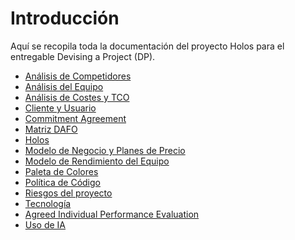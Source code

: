 # Introducción

Aquí se recopila toda la documentación del proyecto Holos para el entregable Devising a Project (DP).

- [Análisis de Competidores](./competitor-analysis)<br />
- [Análisis del Equipo](./team-analysis)<br />
- [Análisis de Costes y TCO](./cost-analysis-and-TCO)<br />
- [Cliente y Usuario](./pilots)<br />
- [Commitment Agreement](/docs/Commitment%20Agreement/0intro)<br />
- [Matriz DAFO](./dafo-matrix)<br />
- [Holos](./holos)<br />
- [Modelo de Negocio y Planes de Precio](./business-model-and-pricing-plans)<br />
- [Modelo de Rendimiento del Equipo](./team-performance-model)<br />
- [Paleta de Colores](./color-palette)<br />
- [Política de Código](./code-policy)<br />
- [Riesgos del proyecto](./project-risks)<br />
- [Tecnología](./technology)<br />
- [Agreed Individual Performance Evaluation](./PerformanceEvaluation)<br />
- [Uso de IA](./AI-usage)